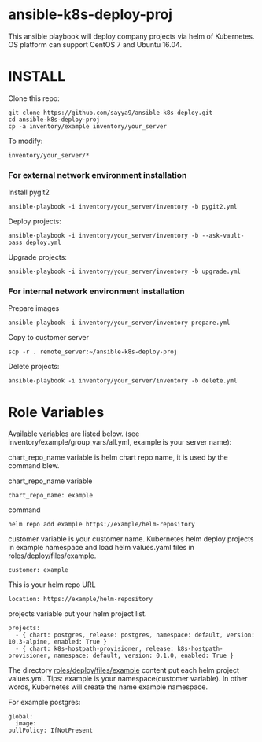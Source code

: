 # ansible-k8s-deploy-proj
This ansible playbook will deploy company projects via helm of Kubernetes. OS platform can support CentOS 7 and Ubuntu 16.04.

INSTALL
=======

Clone this repo:

```
git clone https://github.com/sayya9/ansible-k8s-deploy.git
cd ansible-k8s-deploy-proj
cp -a inventory/example inventory/your_server
```

To modify:

```
inventory/your_server/*
```

### For external network environment installation

Install pygit2

```
ansible-playbook -i inventory/your_server/inventory -b pygit2.yml
```

Deploy projects:

```
ansible-playbook -i inventory/your_server/inventory -b --ask-vault-pass deploy.yml
```

Upgrade projects:

```
ansible-playbook -i inventory/your_server/inventory -b upgrade.yml
```

### For internal network environment installation

Prepare images

```
ansible-playbook -i inventory/your_server/inventory prepare.yml
```

Copy to customer server

```
scp -r . remote_server:~/ansible-k8s-deploy-proj
```

Delete projects:

```
ansible-playbook -i inventory/your_server/inventory -b delete.yml
```

Role Variables
=======
Available variables are listed below. (see inventory/example/group_vars/all.yml, example is your server name):

chart_repo_name variable is helm chart repo name, it is used by the command blew.

chart_repo_name variable

```
chart_repo_name: example
```

command

```
helm repo add example https://example/helm-repository
```

customer variable is your customer name. Kubernetes helm deploy projects in example namespace and load helm values.yaml files in roles/deploy/files/example.

```customer: example```


This is your helm repo URL

```
location: https://example/helm-repository
```

projects variable put your helm project list.

```
projects:
  - { chart: postgres, release: postgres, namespace: default, version: 10.3-alpine, enabled: True }
  - { chart: k8s-hostpath-provisioner, release: k8s-hostpath-provisioner, namespace: default, version: 0.1.0, enabled: True }
```

The directory [roles/deploy/files/example](https://github.com/sayya9/ansible-k8s-deploy-proj/tree/master/roles/deploy/files/example) content put each helm project values.yml. Tips: example is your namespace(customer variable). In other words, Kubernetes will create the name example namespace.

For example postgres:
```
global:
  image:
pullPolicy: IfNotPresent
```

